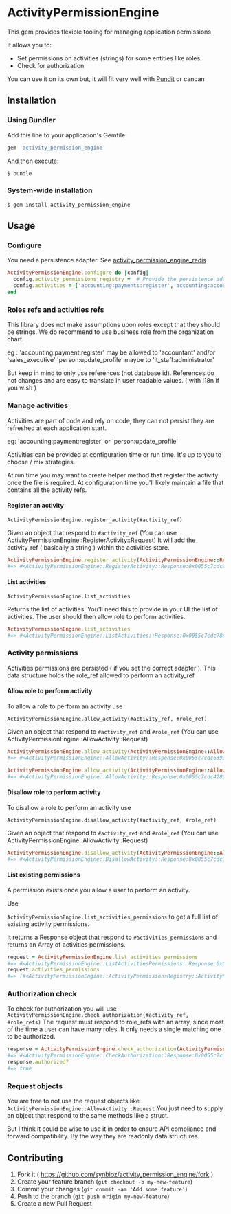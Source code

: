 # ActivityPermissionEngine

This gem provides flexible tooling for managing application permissions

It allows you to:

* Set permissions on activities (strings) for some entities like roles.
* Check for authorization

You can use it on its own but, it will fit very well with [Pundit](https://github.com/elabs/pundit) or cancan

## Installation

### Using Bundler

Add this line to your application's Gemfile:

```ruby
gem 'activity_permission_engine'
```

And then execute:

    $ bundle

### System-wide installation

    $ gem install activity_permission_engine

## Usage

### Configure

You need a persistence adapter. See [activity_permission_engine_redis](https://github.com/synbioz/activity_permission_engine_redis)

```ruby
ActivityPermissionEngine.configure do |config|
  config.activity_permissions_registry =  # Provide the persistence adapter choose from existing ones around the web or create yours
  config.activities = ['accounting:payments:register','accounting:accounts:read'] # Optional. The list of activities, can be provided at run time.
end
```

### Roles refs and activities refs

This library does not make assumptions upon roles except that they should be strings.
We do recommend to use business role from the organization chart.

eg : 'accounting:payment:register' may be allowed to 'accountant' and/or 'sales_executive'
'person:update_profile' maybe to 'it_staff:administrator'

But keep in mind to only use references (not database id). References do not changes and are easy to translate in user readable values.
( with I18n if you wish )


### Manage activities

Activities are part of code and rely on code, they can not persist they are refreshed at each application start.

eg:  'accounting:payment:register' or 'person:update_profile'

Activities can be provided at configuration time or run time. It's up to you to choose / mix strategies.

At run time you may want to create helper method that register the activity once the file is required.
At configuration time you'll likely maintain a file that contains all the activity refs.


#### Register an activity

`ActivityPermissionEngine.register_activity(#activity_ref)`

Given an object that respond to `#activity_ref` (You can use ActivityPermissionEngine::RegisterActivity::Request)
It will add the activity_ref ( basically a string ) within the activities store.

```ruby
ActivityPermissionEngine.register_activity(ActivityPermissionEngine::RegisterActivity::Request.new('accounting:payments:register'))
#=> #<ActivityPermissionEngine::RegisterActivity::Response:0x0055c7cdc90f00 @success=true>
```

#### List activities

`ActivityPermissionEngine.list_activities`

Returns the list of activities. You'll need this to provide in your UI the list of activities.
The user should then allow role to perform activities.

```ruby
ActivityPermissionEngine.list_activities
#=> #<ActivityPermissionEngine::ListActivities::Response:0x0055c7cdc78d38 @activity_refs=["accounting:payments:register"]>
```


### Activity permissions

Activities permissions are persisted ( if you set the correct adapter ).
This data structure holds the role_ref allowed to perform an activity_ref

#### Allow role to perform activity

To allow a role to perform an activity use

`ActivityPermissionEngine.allow_activity(#activity_ref, #role_ref)`

Given an object that respond to `#activity_ref` and `#role_ref` (You can use ActivityPermissionEngine::AllowActivity::Request)

```ruby
ActivityPermissionEngine.allow_activity(ActivityPermissionEngine::AllowActivity::Request.new('accounting:payments:register', 'accountant'))
#=> #<ActivityPermissionEngine::AllowActivity::Response:0x0055c7cdc63938 @success=["accountant"]>

ActivityPermissionEngine.allow_activity(ActivityPermissionEngine::AllowActivity::Request.new('accounting:payments:register', 'sales:executives'))
#=> #<ActivityPermissionEngine::AllowActivity::Response:0x0055c7cdc42828 @success=["accountant", "sales:executives"]>
```

#### Disallow role to perform activity

To disallow a role to perform an activity use

`ActivityPermissionEngine.disallow_activity(#activity_ref, #role_ref)`

Given an object that respond to `#activity_ref` and `#role_ref` (You can use ActivityPermissionEngine::AllowActivity::Request)

```ruby
ActivityPermissionEngine.disallow_activity(ActivityPermissionEngine::AllowActivity::Request.new('accounting:payments:register', 'sales:executives'))
#=> #<ActivityPermissionEngine::DisallowActivity::Response:0x0055c7cdc10c88 @success=["accountant"]
```

#### List existing permissions

A permission exists once you allow a user to perform an activity.

Use

`ActivityPermissionEngine.list_activities_permissions` to get a full list of existing activity permissions.

It returns a Response object that respond to `#activities_permissions` and returns an Array of activities permissions.

```ruby
request = ActivityPermissionEngine.list_activities_permissions
#=> #<ActivityPermissionEngine::ListActivitiesPermissions::Response:0x0055c7cdbe4278 @activities_permissions=[#<ActivityPermissionEngine::ActivityPermissionsRegistry::ActivityPermission:0x0055c7cdbe42a0 @activity_ref="accounting:payments:register", @role_refs=["accountant"]>]>
request.activities_permissions
#=> [#<ActivityPermissionEngine::ActivityPermissionsRegistry::ActivityPermission:0x0055c7cdbe42a0 @activity_ref="accounting:payments:register", @role_refs=["accountant"]>]
```

### Authorization check

To check for authorization you will use `ActivityPermissionEngine.check_authorization(#activity_ref, #role_refs)`
The request must respond to role_refs with an array, since most of the time a user can have many roles.
It only needs a single matching one to be authorized.

```ruby
response = ActivityPermissionEngine.check_authorization(ActivityPermissionEngine::CheckAuthorization::Request.new('accounting:payments:register',['accountant']))
#=> #<ActivityPermissionEngine::CheckAuthorization::Response:0x0055c7cdb95600 @authorized=true>
response.authorized?
#=> true
```

### Request objects

You are free to not use the request objects like `ActivityPermissionEngine::AllowActivity::Request`
You just need to supply an object that respond to the same methods like a struct.

But I think it could be wise to use it in order to ensure API compliance and forward compatibility.
By the way they are readonly data structures.

## Contributing

1. Fork it ( https://github.com/synbioz/activity_permission_engine/fork )
2. Create your feature branch (`git checkout -b my-new-feature`)
3. Commit your changes (`git commit -am 'Add some feature'`)
4. Push to the branch (`git push origin my-new-feature`)
5. Create a new Pull Request
